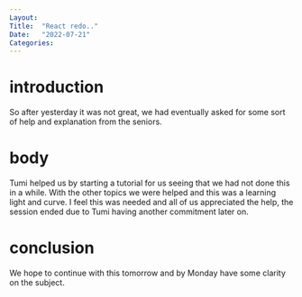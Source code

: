 ```yaml
---
Layout:
Title:  "React redo.."
Date:   "2022-07-21"
Categories:
---
```

# introduction
So after yesterday it was not great, we had eventually asked for some sort of 
help and explanation from the seniors.


# body
Tumi helped us by starting a tutorial for us seeing that we had not done this in a while.
With the other topics we were helped and this was a learning light and curve. I feel this
was needed and all of us appreciated the help, the session ended due to Tumi having another 
commitment later on.  



# conclusion
We hope to continue with this tomorrow and by Monday have some clarity on the subject.
